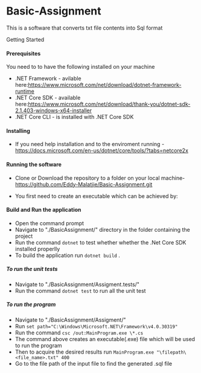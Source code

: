 # Basic-Assignment

This is a software that converts txt file contents into Sql format

Getting Started

#### Prerequisites
You need to to have the following installed on your machine

* .NET Framework - avilable here:https://www.microsoft.com/net/download/dotnet-framework-runtime
* .NET Core SDK - available here:https://www.microsoft.com/net/download/thank-you/dotnet-sdk-2.1.403-windows-x64-installer
* .NET Core CLI - is installed with .NET Core SDK

#### Installing
* If you need help installation and to the enviroment running - https://docs.microsoft.com/en-us/dotnet/core/tools/?tabs=netcore2x

#### Running the software

* Clone or Download the repository to a folder on your local machine-https://github.com/Eddy-Malatjie/Basic-Assignment.git

* You first need to create an executable which can be achieved by:
#### Build and Run the application

* Open the command prompt
* Navigate to "./BasicAssignment/" directory in the folder containing the project 
* Run the command `dotnet` to test whether whether the .Net Core SDK installed properlly
* To build the application run `dotnet build` .

##### To run the unit tests

* Navigate to "./BasicAssignment/Assigment.tests/" 
* Run the command `dotnet test` to run all the unit test

##### To run the program

* Navigate to "./BasicAssignment/Assigment/" 
* Run `set path="C:\Windows\Microsoft.NET\Framework\v4.0.30319"`
* Run the command `csc /out:MainProgram.exe \*.cs` 
* The command above creates an executable(.exe) file which will be used to run the program
* Then to acquire the desired results run `MainProgram.exe "\filepath\<file_name>.txt" 400`
* Go to the file path of the input file to find the generated .sql file
